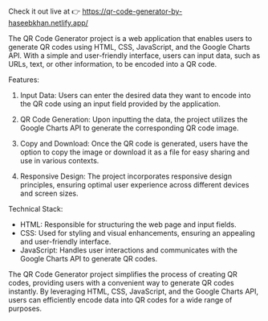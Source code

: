 Check it out live at 👉 https://qr-code-generator-by-haseebkhan.netlify.app/

The QR Code Generator project is a web application that enables users to generate QR codes using HTML, CSS, JavaScript, and the Google Charts API. With a simple and user-friendly interface, users can input data, such as URLs, text, or other information, to be encoded into a QR code.

Features:
1. Input Data: Users can enter the desired data they want to encode into the QR code using an input field provided by the application.

2. QR Code Generation: Upon inputting the data, the project utilizes the Google Charts API to generate the corresponding QR code image.

3. Copy and Download: Once the QR code is generated, users have the option to copy the image or download it as a file for easy sharing and use in various contexts.

4. Responsive Design: The project incorporates responsive design principles, ensuring optimal user experience across different devices and screen sizes.

Technical Stack:
- HTML: Responsible for structuring the web page and input fields.
- CSS: Used for styling and visual enhancements, ensuring an appealing and user-friendly interface.
- JavaScript: Handles user interactions and communicates with the Google Charts API to generate QR codes.

The QR Code Generator project simplifies the process of creating QR codes, providing users with a convenient way to generate QR codes instantly. By leveraging HTML, CSS, JavaScript, and the Google Charts API, users can efficiently encode data into QR codes for a wide range of purposes.
